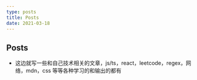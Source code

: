 ```yaml
---
type: posts
title: Posts
date: 2021-03-18
---
```


## Posts

- 这边就写一些和自己技术相关的文章，js/ts，react，leetcode，regex，网络，mdn，css 等等各种学习的和输出的都有
